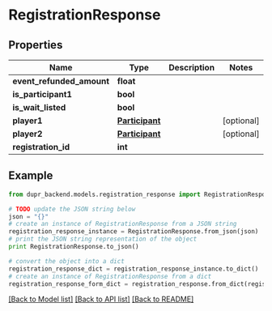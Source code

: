 # RegistrationResponse


## Properties
Name | Type | Description | Notes
------------ | ------------- | ------------- | -------------
**event_refunded_amount** | **float** |  | 
**is_participant1** | **bool** |  | 
**is_wait_listed** | **bool** |  | 
**player1** | [**Participant**](Participant.md) |  | [optional] 
**player2** | [**Participant**](Participant.md) |  | [optional] 
**registration_id** | **int** |  | 

## Example

```python
from dupr_backend.models.registration_response import RegistrationResponse

# TODO update the JSON string below
json = "{}"
# create an instance of RegistrationResponse from a JSON string
registration_response_instance = RegistrationResponse.from_json(json)
# print the JSON string representation of the object
print RegistrationResponse.to_json()

# convert the object into a dict
registration_response_dict = registration_response_instance.to_dict()
# create an instance of RegistrationResponse from a dict
registration_response_form_dict = registration_response.from_dict(registration_response_dict)
```
[[Back to Model list]](../README.md#documentation-for-models) [[Back to API list]](../README.md#documentation-for-api-endpoints) [[Back to README]](../README.md)


